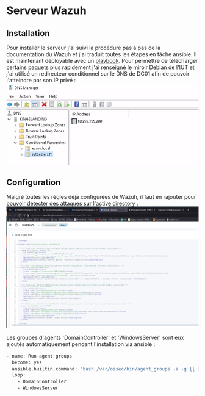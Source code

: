 # Serveur Wazuh

## Installation
Pour installer le serveur j'ai suivi la procédure pas à pas de la documentation du Wazuh et j'ai traduit toutes les étapes en tâche ansible. Il est maintenant déployable avec un [playbook](../playbooks/wazuh-server.yml). Pour permettre de télécharger certains paquets plus rapidement j'ai renseigné le miroir Debian de l'IUT et j'ai utilisé un redirecteur conditionnel sur le DNS de DC01 afin de pouvoir l'atteindre par son IP privé :
![Alt text](images/wazuh-conditional.png)

## Configuration
Malgré toutes les règles déjà configurées de Wazuh, il faut en rajouter pour pouvoir détecter des attaques sur l'active directory :
![Alt text](images/wazuh-rules.png)

Les groupes d'agents 'DomainController' et 'WindowsServer' sont eux ajoutés automatiquement pendant l'installation via ansible :
```bash
- name: Run agent groups
  become: yes
  ansible.builtin.command: "bash /var/ossec/bin/agent_groups -a -g {{ item }} -q"
  loop:
    - DomainController
    - WindowsServer
```